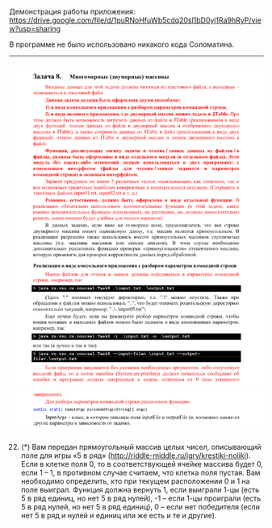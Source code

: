 Демонстрация работы приложения: https://drive.google.com/file/d/1puRNoHfuWb5cdq20sl1bD0yj1Ra9hRyP/view?usp=sharing

В программе не было использовано никакого кода Соломатина.

---
![](img1.png)![](img2.png)
---

22. (*) Вам передан прямоугольный массив целых чисел, описывающий поле для игры «5 в
     ряд»  (http://riddle-middle.ru/igry/krestiki-noliki).  Если  в  клетке  поля  0,  то  в
     соответствующей ячейке массива будет 0, если 1 –  1, в противном случае считаем, что
     клетка поля пустая.
     Вам  необходимо  определить,  кто  при  текущем  расположении  0  и  1  на  поле выиграл.
     Функция должна вернуть 1, если выиграли 1-цы (есть 5 в ряд единиц, но нет 5 в ряд
     нулей), -1 – если 1-цы проиграли (есть 5 в ряд нулей, но нет 5 в ряд единиц), 0 – если нет
     победителя (если нет 5 в ряд и нулей и единиц или же есть и те и другие).